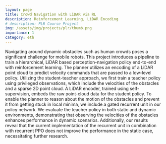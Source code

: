 ```yaml
---
layout: page
title: Crowd Navigation with LiDAR via RL
description: Reinforcement Learning, LiDAR Encoding
# description: PLR Course Project
img: /assets/img/projects/plr/thumb.png
importance: 1
category: eth
---
```


Navigating around dynamic obstacles such as human crowds poses a significant challenge for mobile robots. This project introduces a pipeline to train a hierarchical, LiDAR based perception-navigation policy end-to-end with reinforcement learning. The planner utilizes an encoding of a LiDAR point cloud to predict velocity commands that are passed to a low-level policy. Utilizing the student-teacher approach, we first train a teacher policy using privileged observations, which include the velocities of the obstacles and a sparse 2D point cloud. A LiDAR encoder, trained using self-supervision, embeds the raw point-cloud data for the student policy. To enable the planner to reason about the motion of the obstacles and prevent it from getting stuck in local minima, we include a gated recurrent unit in our policy network. We evaluate the teacher policy in both static and dynamic environments, demonstrating that observing the velocities of the obstacles enhances performance in dynamic scenarios. Additionally, our results reveal that the current implementation of the recurrent unit in combination with recurrent PPO does not improve the performance in the static case, necessitating further research.